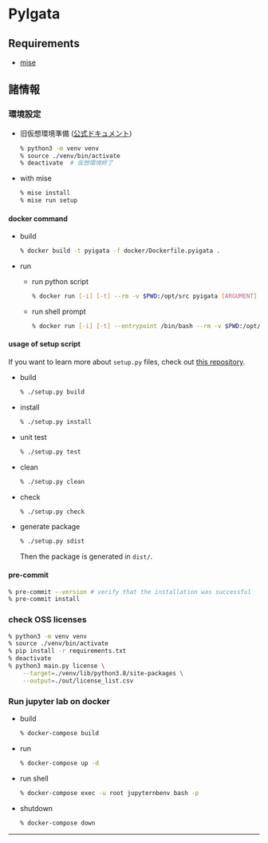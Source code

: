 # PyIgata

## Requirements

- [mise](https://mise.jdx.dev/)

## 諸情報

### 環境設定

- 旧仮想環境準備 ([公式ドキュメント](https://docs.python.org/ja/3/library/venv.html))

    ```bash
    % python3 -m venv venv
    % source ./venv/bin/activate
    % deactivate  # 仮想環境終了
    ```

- with mise

    ```bash
    % mise install
    % mise run setup
    ```

#### docker command

- build

    ```bash
    % docker build -t pyigata -f docker/Dockerfile.pyigata .
    ```

- run

  - run python script

    ```bash
    % docker run [-i] [-t] --rm -v $PWD:/opt/src pyigata [ARGUMENT]
    ```

  - run shell prompt

    ```bash
    % docker run [-i] [-t] --entrypoint /bin/bash --rm -v $PWD:/opt/src pyigata
    ```

#### usage of setup script

If you want to learn more about `setup.py` files, check out [this repository](https://github.com/kennethreitz/setup.py).

- build

    ```bash
    % ./setup.py build
    ```

- install

    ```bash
    % ./setup.py install
    ```

- unit test

    ```bash
    % ./setup.py test
    ```

- clean

    ```bash
    % ./setup.py clean
    ```

- check

    ```bash
    % ./setup.py check
    ```

- generate package

    ```bash
    % ./setup.py sdist
    ```

    Then the package is generated in `dist/`.

#### pre-commit

```bash
% pre-commit --version # verify that the installation was successful
% pre-commit install
```

### check OSS licenses

```bash
% python3 -m venv venv
% source ./venv/bin/activate
% pip install -r requirements.txt
% deactivate
% python3 main.py license \
    --target=./venv/lib/python3.8/site-packages \
    --output=./out/license_list.csv
```

### Run jupyter lab on docker

- build

    ```bash
    % docker-compose build
    ```

- run

    ```bash
    % docker-compose up -d
    ```

- run shell

    ```bash
    % docker-compose exec -u root jupyternbenv bash -p
    ```

- shutdown

    ```bash
    % docker-compose down
    ```

---
